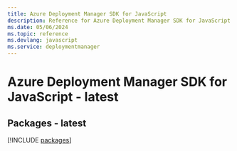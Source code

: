 ```yaml
---
title: Azure Deployment Manager SDK for JavaScript
description: Reference for Azure Deployment Manager SDK for JavaScript
ms.date: 05/06/2024
ms.topic: reference
ms.devlang: javascript
ms.service: deploymentmanager
---
```

# Azure Deployment Manager SDK for JavaScript - latest
## Packages - latest
[!INCLUDE [packages](deployment-manager-index.md)]